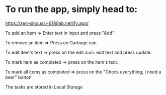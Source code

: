 # To run the app, simply head to:

https://zen-sinoussi-6189ab.netlify.app/

To add an item => Enter text in input and press "Add"

To remove an item => Press on Garbage can

To edit item's text => press on the edit icon. edit text and press update.

To mark item as completed => press on the item's text.

To mark all items as completed => press on the "Check everything, I need a beer" button

The tasks are stored in Local Storage

